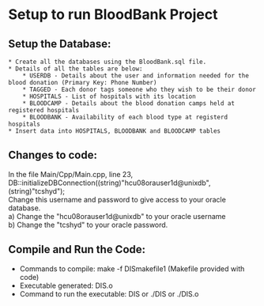 # Setup to run BloodBank Project

## Setup the Database:
	* Create all the databases using the BloodBank.sql file. 
	* Details of all the tables are below:
		* USERDB - Details about the user and information needed for the blood donation (Primary Key: Phone Number)
		* TAGGED - Each donor tags someone who they wish to be their donor
		* HOSPITALS - List of hospitals with its location
		* BLOODCAMP - Details about the blood donation camps held at registered hospitals 
		* BLOODBANK - Availability of each blood type at registerd hospitals
	* Insert data into HOSPITALS, BLOODBANK and BLOODCAMP tables

## Changes to code: 
In the file Main/Cpp/Main.cpp, line 23, <br/>
 DB::initializeDBConnection((string)"hcu08orauser1d@unixdb",(string)"tcshyd"); <br/>
Change this username and password to give access to your oracle database. <br/>
	a) Change the "hcu08orauser1d@unixdb" to your oracle username <br/>
	b) Change the "tcshyd" to your oracle password. <br/>

## Compile and Run the Code:
* Commands to compile: make -f DISmakefile1 (Makefile provided with code)
* Executable generated: DIS.o 
* Command to run the executable: DIS or ./DIS or ./DIS.o
